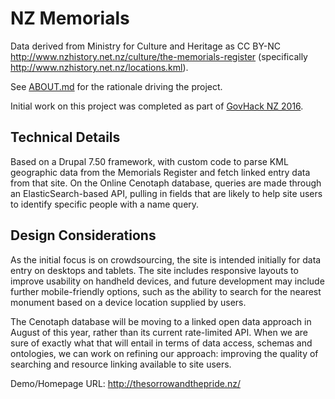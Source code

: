 NZ Memorials
============

Data derived from Ministry for Culture and Heritage as CC BY-NC http://www.nzhistory.net.nz/culture/the-memorials-register (specifically http://www.nzhistory.net.nz/locations.kml).

See [ABOUT.md](ABOUT.md) for the rationale driving the project.

Initial work on this project was completed as part of [GovHack NZ 2016](http://govhack.org.nz/).

## Technical Details
Based on a Drupal 7.50 framework, with custom code to parse KML geographic data from the Memorials Register and fetch linked entry data from that site. On the Online Cenotaph database, queries are made through an ElasticSearch-based API, pulling in fields that are likely to help site users to identify specific people with a name query.

## Design Considerations

As the initial focus is on crowdsourcing, the site is intended initially for data entry on desktops and tablets. The site includes responsive layouts to improve usability on handheld devices, and future development may include further mobile-friendly options, such as the ability to search for the nearest monument based on a device location supplied by users.

The Cenotaph database will be moving to a linked open data approach in August of this year, rather than its current rate-limited API. When we are sure of exactly what that will entail in terms of data access, schemas and ontologies, we can work on refining our approach: improving the quality of searching and resource linking available to site users.

Demo/Homepage URL: http://thesorrowandthepride.nz/
